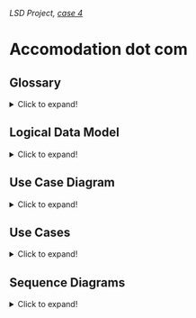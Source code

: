 _LSD Project, [case 4](https://datsoftlyngby.github.io/soft2020fall/resources/da1526ac-case-4.pdf)_

# **Accomodation dot com**

## **Glossary**

<details>
  <summary>Click to expand!</summary>

### **Nouns**



| WORD                           | LDM |
|:-------------------------------|:---:|
| Hotel chain                    |  x  |
| It system                      |     |
| Hotel room                     |  x  |
| System                         |     |
| Web service                    |     |
| Third party solution           |     |
| Web application                |     |
| Employee                       |  x  |
| Travel agency                  |  x  |
| Accommodation                  |  ?  |
| Agreement                      |     |
| Five letter code               |  x  |
| Letters                        |     |
| Hotel                          |  x  |
| 6 digit number                 |  x  |
| name                           |  x  |
| address                        |  x  |
| city                           |  x  |
| distance to center             |  x  |
| star ratings                   |  x  |
| Number rooms                   |  x  |
| Room number                    |  x  |
| digits and Optional letter a-z |  x  |
| Room                           |  x  |
| Guest                          |  x  |
| Type                           |  x  |
| S single                       |  ?  |
| D double                       |  ?  |
| T twin                         |  ?  |
| F family                       |  ?  |
| M meeting room                 |  ?  |
| individual Price               |  x  |
| Passport number                |  x  |
| Booking                        |  x  |
| Adult guest                    |  x  |
| Child guest                    |  x  |
| Nights                         |  x  |
| Capacity                       |  x  |
| Stay                           |     |
| Late arrival                   |  x  |
| Service                        |     |
| task                           |     |
| Vacant hotel room              |  x  |
| City                           |  x  |
| time period                    |  x  |
| Error message                  |     |

</details>


## **Logical Data Model**

<details>
<summary>Click to expand!</summary>

![alt text](https://github.com/Team-A-SOFT2020/Accomodation-dot-com/blob/main/Documentation/LogicalDataModel.png)



This model describes a booking system in which a ”Guest” can book one or multiple vacant rooms with 1 or multiple nr of guests attached.
There are different types of rooms which are attached to “Hotel”(s). They are all a part of a “HotelChain” identified by a “threeLetterCode” (a combination of Country code and three letters derived from “Hotel” name).
“TravelAgency” and “Employee” are displayed and greyed out for future implementation.

This model describes a booking system in which a ”Guest” can book one or multiple vacant rooms with 1 or multiple nr of guests.
There are different types of “Room”(s) which are attached to “Hotel”(s). They are all a part of a “HotelChain” identified by a “threeLetterCode” (a combination of Country code and three letters derived from “Hotel” name).
“TravelAgency” and “Employee” are displayed and greyed out for future implementation.

</details>


## **Use Case Diagram**

<details>
<summary>Click to expand!</summary>

![alt text](https://github.com/Team-A-SOFT2020/Accomodation-dot-com/blob/main/Documentation/useCaseDiagram.png)



</details>

## **Use Cases**

<details>
<summary>Click to expand!</summary>


<br/>

### UC1

<br/>

**Name:** Show list of vacant rooms

**Description:** Show a list of vacant rooms

**Primary Actor:** Guest

**Preconditions:** none

**Main Succes Scenario:**
  1. Guest selects city, date and number of guests
  2. System shows list of hotels with vacant rooms
  3. Guest selects a hotel
  4. System shows list of vacant rooms

<br/>

**Extensions:**

**2a:** No hotels have vacant rooms that meet (all) the criteria.

  1. System displays "No vacant rooms are available error"
  2. Guest returns to MSS 1


**4a:** Hotel no longer has available room(s)
  1. System displays "Hotel is no longer available error"
  2. Guest returns to MSS 3


**Postcondition (Success guaranties)** A list of vacant rooms is displayed





### UC2

<br/>

**Name:** Create Booking

**Description:** Create a booking

**Primary Actor:** Guest

**Preconditions:** none

**Main Succes Scenario:**

1.	Guest searches for list of vacant rooms (UC1)

2.	Guest selects room to book

3. 	System asks for passport number

4.	Guest fills in passport number and confirms booking

5.	System confirms booking


**Extensions:**

**2a:** Room is no longer available
  1. System displays “Room unavailable error”
  2. System updates list of vacant rooms
  3. Guest returns to MSS 2






**Postcondition (Success guaranties)** A room is booked




### UC3

<br/>

**Name:** Show booking

**Description:** Show bookings made by the guest

**Primary Actor:** Guest

**Preconditions:** none

**Main Succes Scenario:**

1.	Guest fills in booking id

2.	System shows booking details




**Postcondition (Success guaranties)** Bookings made my guest is displayed.



### UC4

<br/>

**Name:** Cancel Booking

**Description:** Cancels a booking

**Primary Actor:** Guest

**Preconditions:** none

**Main Succes Scenario:**

1.	System displays current bookings (UC3)

2.	Guest selects room to cancel

3.	System confirms cancelation


**Postcondition (Success guaranties)** A room is canceled


</details>


## **Sequence Diagrams**

<details>
<summary>Click to expand!</summary>

### Sequence Diagram 1


![alt text](https://github.com/Team-A-SOFT2020/Accomodation-dot-com/blob/main/Documentation/sequenceDiagram1.png)

### Sequence Diagram 2

![alt text](https://github.com/Team-A-SOFT2020/Accomodation-dot-com/blob/main/Documentation/sequenceDiagram2.png)


</details>
